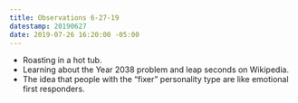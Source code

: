 ```yaml
---
title: Observations 6-27-19
datestamp: 20190627
date: 2019-07-26 16:20:00 -05:00
---
```


- Roasting in a hot tub.
- Learning about the Year 2038 problem and leap seconds on Wikipedia.
- The idea that people with the “fixer” personality type are like emotional first responders.
